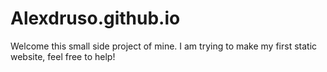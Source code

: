 # Alexdruso.github.io

Welcome this small side project of mine. 
I am trying to make my first static website, feel free to help!
